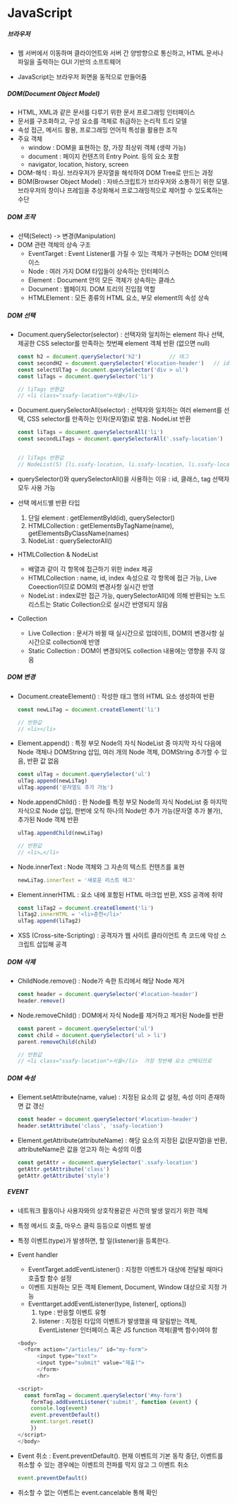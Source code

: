 # JavaScript

##### 브라우저

- 웹 서버에서 이동하며 클라이언트와 서버 간 양방향으로 통신하고, HTML 문서나 파일을 출력하는 GUI 기반의 소프트웨어

- JavaScript는 브라우저 화면을 동적으로 만들어줌

##### DOM(Document Object Model)

- HTML, XML과 같은 문서를 다루기 위한 문서 프로그래밍 인터페이스
- 문서를 구조화하고, 구성 요소를 객체로 취급하는 논리적 트리 모델
- 속성 접근, 메서드 활용, 프로그래밍 언어적 특성을 활용한 조작
- 주요 객체
  - window : DOM을 표현하는 창, 가장 최상위 객체 (생략 가능)
  - document : 페이지 컨텐츠의 Entry Point. <body> 등의 요소 포함
  - navigator, location, history, screen
- DOM-해석 : 파싱. 브라우저가 문자열을 해석하여 DOM Tree로 만드는 과정
- BOM(Browser Object Model) : 자바스크립트가 브라우저와 소통하기 위한 모델. 브라우저의 창이나 프레임을 추상화해서 프로그래밍적으로 제어할 수 있도록하는 수단

##### DOM 조작

- 선택(Select) -> 변경(Manipulation)
- DOM 관련 객체의 상속 구조
  - EventTarget : Event Listener를 가질 수 있는 객체가 구현하는 DOM 인터페이스
  - Node : 여러 가지 DOM 타입들이 상속하는 인터페이스
  - Element : Document 안의 모든 객체가 상속하는 클래스
  - Document : 웹페이지. DOM 트리의 진입점 역할
  - HTMLElement : 모든 종류의 HTML 요소, 부모 element의 속성 상속

##### DOM 선택

- Document.querySelector(selector) : 선택자와 일치하는 element 하나 선택, 제공한 CSS selector를 만족하는 첫번째 element 객체 반환 (없으면 null)

  ```javascript
  const h2 = document.querySelector('h2')         // 태그
  const secondH2 = document.querySelector('#location-header')   // id
  const selectUlTag = document.querySelector('div > ul')
  const liTags = document.querySelector('li')
  
  // liTags 반환값 
  // <li class="ssafy-location">서울</li>
  ```

- Document.querySelectorAll(selector) : 선택자와 일치하는 여러 element를 선택, CSS selector를 만족하는 인자(문자열)로 받음. NodeList 반환

  ```javascript
  const liTags = document.querySelectorAll('li')
  const secondLiTags = document.querySelectorAll('.ssafy-location')   // 클래스
  
  
  // liTags 반환값
  // NodeList(5) [li.ssafy-location, li.ssafy-location, li.ssafy-location, li.ssafy-location, li.ssafy-location]
  ```

- querySelector()와 querySelectorAll()을 사용하는 이유 : id, 클래스, tag 선택자 모두 사용 가능

- 선택 메서드별 반환 타입

  1. 단일 element : getElementById(id), querySelector()
  2. HTMLCollection : getElementsByTagName(name), getElementsByClassName(names)
  3. NodeList : querySelectorAll()

- HTMLCollection & NodeList 

  - 배열과 같이 각 항목에 접근하기 위한 index 제공
  - HTMLCollection : name, id, index 속성으로 각 항목에 접근 가능, Live Coeection이므로 DOM의 변경사항 실시간 반영
  -  NodeList : index로만 접근 가능, querySelectorAll()에 의해 반환되는 노드리스트는 Static Collection으로 실시간 반영되지 않음

- Collection

  - Live Collection : 문서가 바뀔 때 실시간으로 업데이트, DOM의 변경사항 실시간으로 collection에 반영
  - Static Collection : DOM이 변경되어도 collection 내용에는 영향을 주지 않음

##### DOM 변경

- Document.createElement() : 작성한 태그 명의 HTML 요소 생성하여 반환

  ```javascript
  const newLiTag = document.createElement('li')
  
  // 반환값
  // <li></li>
  ```

- Element.append() : 특정 부모 Node의 자식 NodeList 중 마지막 자식 다음에 Node 객체나 DOMString 삽입, 여러 개의 Node 객체, DOMString 추가할 수 있음, 반환 값 없음

  ```javascript
  const ulTag = document.querySelector('ul')
  ulTag.append(newLiTag)
  ulTag.append('문자열도 추가 가능')
  ```

- Node.appendChild() : 한 Node를 특정 부모 Node의 자식 NodeList 중 마지막 자식으로 Node 삽입, 한번에 오직 하나의 Node만 추가 가능(문자열 추가 불가), 추가된 Node 객체 반환

  ```javascript
  ulTag.appendChild(newLiTag)
  
  // 반환값
  // <li>​…​</li>​
  ```

- Node.innerText : Node 객체와 그 자손의 텍스트 컨텐츠를 표현

  ```javascript
  newLiTag.innerText = '새로운 리스트 태그'
  ```

- Element.innerHTML : 요소 내에 포함된 HTML 마크업 반환, XSS 공격에 취약

  ```javascript
  const liTag2 = document.createElement('li')
  liTag2.innerHTML = '<li>춘천</li>'
  ulTag.append(liTag2)
  ```

- XSS (Cross-site-Scripting) : 공격자가 웹 사이트 클라이언트 측 코드에 악성 스크립트 삽입해 공격

##### DOM 삭제

- ChildNode.remove() : Node가 속한 트리에서 해당 Node 제거

  ```javascript
  const header = document.querySelector('#location-header')
  header.remove()
  ```

- Node.removeChild() : DOM에서 자식 Node를 제거하고 제거된 Node를 반환

  ```javascript
  const parent = document.querySelector('ul')
  const child = document.querySelector('ul > li')
  parent.removeChild(child)
  
  // 반환값
  // <li class="ssafy-location">서울</li>  가장 첫번째 요소 선택되므로
  ```

##### DOM 속성

- Element.setAttribute(name, value) : 지정된 요소의 값 설정, 속성 이미 존재하면 값 갱신

  ```javascript
  const header = document.querySelector('#location-header')
  header.setAttribute('class', 'ssafy-location')
  ```

- Element.getAttribute(attributeName) : 해당 요소의 지정된 값(문자열)을 반환, attributeName은 값을 얻고자 하는 속성의 이름

  ```javascript
  const getAttr = document.querySelector('.ssafy-location')
  getAttr.getAttribute('class')
  getAttr.getAttribute('style')
  ```

##### EVENT

- 네트워크 활동이나 사용자와의 상호작용같은 사건의 발생 알리기 위한 객체
- 특정 메서드 호출, 마우스 클릭 등등으로 이벤트 발생
- 특정 이벤트(type)가 발생하면, 할 일(listener)을 등록한다.

- Event handler

  - EventTarget.addEventListener() : 지정한 이벤트가 대상에 전달될 때마다 호출할 함수 설정
  - 이벤트 지원하는 모든 객체 Element, Document, Window 대상으로 지정 가능
  - Eventtarget.addEventListener(type, listener[, options])
    1. type : 반응할 이벤트 유형
    2. listener : 지정된 타입의 이벤트가 발생했을 때 알림받는 객체, EventListener 인터페이스 혹은 JS function 객체(콜백 함수)여야 함

  ```javascript
  <body>
  	<form action="/articles/" id="my-form">
      	<input type="text">
      	<input type="submit" value="제출!">
    	</form>
    	<hr>
  
  <script>
  	const formTag = document.querySelector('#my-form')
      formTag.addEventListener('submit', function (event) {
      console.log(event)
      event.preventDefault()
      event.target.reset()
      })
  </script>
  </body>
  ```

- Event 취소 : Event.preventDefault(). 현재 이벤트의 기본 동작 중단, 이벤트를 취소할 수 있는 경우에는 이벤트의 전파를 막지 않고 그 이벤트 취소

  ```javascript
  event.preventDefault()
  ```

- 취소할 수 없는 이벤트는 event.cancelable 통해 확인